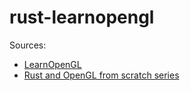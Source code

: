 # rust-learnopengl

Sources:
- [LearnOpenGL](https://learnopengl.com/)
- [Rust and OpenGL from scratch series](http://nercury.github.io/)

